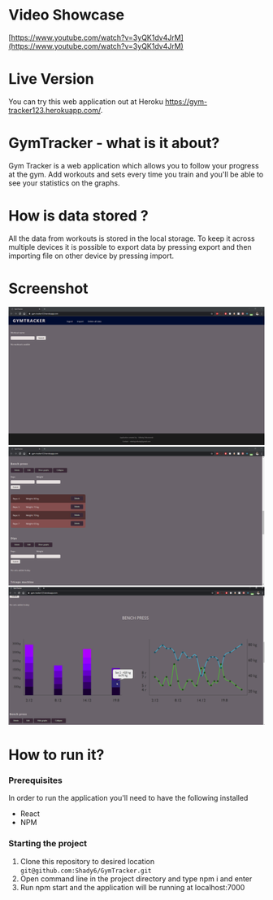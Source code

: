 # Video Showcase

[https://www.youtube.com/watch?v=3yQK1dv4JrM](https://www.youtube.com/watch?v=3yQK1dv4JrM)
# Live Version
You can try this web application out at Heroku https://gym-tracker123.herokuapp.com/.

# GymTracker - what is it about?
Gym Tracker is a web application which allows you to follow your progress at the gym.
Add workouts and sets every time you train and you'll be able to see your statistics on the graphs.

# How is data stored ?
All the data from workouts is stored in the local storage. To keep it across multiple devices it is possible to export data by pressing export and then importing file on other device by pressing import.

# Screenshot
![Home page](/screenshots/1.png?raw=true "Home page")
![Sets view](/screenshots/2.png?raw=true "Sets view")
![Graphs view](/screenshots/3.png?raw=true "Graphs view")

# How to run it?

### Prerequisites
In order to run the application you'll need to have the following installed
* React
* NPM

### Starting the project
1. Clone this repository to desired location ```git@github.com:Shady6/GymTracker.git```
2. Open command line in the project directory and type npm i and enter
3. Run npm start and the application will be running at localhost:7000



